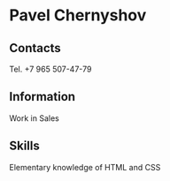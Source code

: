 # Pavel Chernyshov

## Contacts
Tel. +7 965 507-47-79

## Information
Work in Sales

## Skills
Elementary knowledge of HTML and CSS
